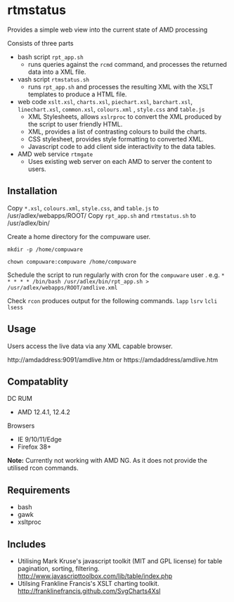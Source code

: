 # rtmstatus
Provides a simple web view into the current state of AMD processing

Consists of three parts
- bash script `rpt_app.sh`
  - runs queries against the `rcmd` command, and processes the returned data into a XML file.
- vash script `rtmstatus.sh`
  - runs `rpt_app.sh` and processes the resulting XML with the XSLT templates to produce a HTML file.
- web code `xslt.xsl`, `charts.xsl`, `piechart.xsl`, `barchart.xsl`, `linechart.xsl`, `common.xsl`, `colours.xml` , `style.css` and `table.js`
  - XML Stylesheets, allows `xslrproc` to convert the XML produced by the script to user friendly HTML.
  - XML, provides a list of contrasting colours to build the charts.
  - CSS stylesheet, provides style formatting to converted XML.
  - Javascript code to add client side interactivity to the data tables.
- AMD web service `rtmgate`
  - Uses existing web server on each AMD to server the content to users.


## Installation
Copy `*.xsl`, `colours.xml`, `style.css`, and `table.js` to /usr/adlex/webapps/ROOT/
Copy `rpt_app.sh` and `rtmstatus.sh` to /usr/adlex/bin/

Create a home directory for the compuware user.

`mkdir -p /home/compuware`

`chown compuware:compuware /home/compuware`

Schedule the script to run regularly with cron for the `compuware` user . e.g.
`* * * * * /bin/bash /usr/adlex/bin/rpt_app.sh > /usr/adlex/webapps/ROOT/amdlive.xml`

Check `rcon` produces output for the following commands.
`lapp`
`lsrv`
`lcli`
`lsess`	
	
## Usage
Users access the live data via any XML capable browser.

http://amdaddress:9091/amdlive.htm
or
https://amdaddress/amdlive.htm


## Compatablity

DC RUM
- AMD 12.4.1, 12.4.2

Browsers
- IE 9/10/11/Edge
- Firefox 38+

**Note:** Currently not working with AMD NG. As it does not provide the utilised rcon commands.


## Requirements
- bash
- gawk
- xsltproc

## Includes
- Utilising Mark Kruse's javascript toolkit (MIT and GPL license) for table pagination, sorting, filtering.
http://www.javascripttoolbox.com/lib/table/index.php
- Utilsing Frankline Francis's XSLT charting toolkit.
http://franklinefrancis.github.com/SvgCharts4Xsl
